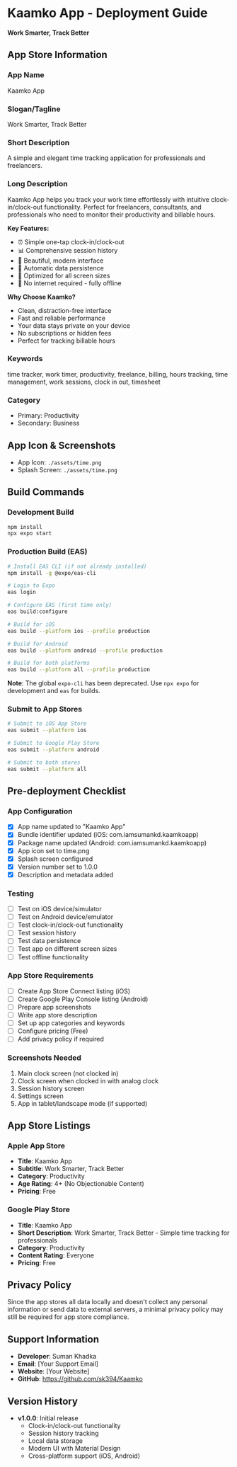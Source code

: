 # Kaamko App - Deployment Guide

**Work Smarter, Track Better**

## App Store Information

### App Name
Kaamko App

### Slogan/Tagline
Work Smarter, Track Better

### Short Description
A simple and elegant time tracking application for professionals and freelancers.

### Long Description
Kaamko App helps you track your work time effortlessly with intuitive clock-in/clock-out functionality. Perfect for freelancers, consultants, and professionals who need to monitor their productivity and billable hours.

**Key Features:**
- ⏰ Simple one-tap clock-in/clock-out
- 📊 Comprehensive session history
- 🎨 Beautiful, modern interface
- 💾 Automatic data persistence
- 📱 Optimized for all screen sizes
- 🚫 No internet required - fully offline

**Why Choose Kaamko?**
- Clean, distraction-free interface
- Fast and reliable performance
- Your data stays private on your device
- No subscriptions or hidden fees
- Perfect for tracking billable hours

### Keywords
time tracker, work timer, productivity, freelance, billing, hours tracking, time management, work sessions, clock in out, timesheet

### Category
- Primary: Productivity
- Secondary: Business

## App Icon & Screenshots
- App Icon: `./assets/time.png`
- Splash Screen: `./assets/time.png`

## Build Commands

### Development Build
```bash
npm install
npx expo start
```

### Production Build (EAS)
```bash
# Install EAS CLI (if not already installed)
npm install -g @expo/eas-cli

# Login to Expo
eas login

# Configure EAS (first time only)
eas build:configure

# Build for iOS
eas build --platform ios --profile production

# Build for Android
eas build --platform android --profile production

# Build for both platforms
eas build --platform all --profile production
```

**Note**: The global `expo-cli` has been deprecated. Use `npx expo` for development and `eas` for builds.

### Submit to App Stores
```bash
# Submit to iOS App Store
eas submit --platform ios

# Submit to Google Play Store
eas submit --platform android

# Submit to both stores
eas submit --platform all
```

## Pre-deployment Checklist

### App Configuration
- [x] App name updated to "Kaamko App"
- [x] Bundle identifier updated (iOS: com.iamsumankd.kaamkoapp)
- [x] Package name updated (Android: com.iamsumankd.kaamkoapp)
- [x] App icon set to time.png
- [x] Splash screen configured
- [x] Version number set to 1.0.0
- [x] Description and metadata added

### Testing
- [ ] Test on iOS device/simulator
- [ ] Test on Android device/emulator
- [ ] Test clock-in/clock-out functionality
- [ ] Test session history
- [ ] Test data persistence
- [ ] Test app on different screen sizes
- [ ] Test offline functionality

### App Store Requirements
- [ ] Create App Store Connect listing (iOS)
- [ ] Create Google Play Console listing (Android)
- [ ] Prepare app screenshots
- [ ] Write app store description
- [ ] Set up app categories and keywords
- [ ] Configure pricing (Free)
- [ ] Add privacy policy if required

### Screenshots Needed
1. Main clock screen (not clocked in)
2. Clock screen when clocked in with analog clock
3. Session history screen
4. Settings screen
5. App in tablet/landscape mode (if supported)

## App Store Listings

### Apple App Store
- **Title**: Kaamko App
- **Subtitle**: Work Smarter, Track Better
- **Category**: Productivity
- **Age Rating**: 4+ (No Objectionable Content)
- **Pricing**: Free

### Google Play Store
- **Title**: Kaamko App
- **Short Description**: Work Smarter, Track Better - Simple time tracking for professionals
- **Category**: Productivity
- **Content Rating**: Everyone
- **Pricing**: Free

## Privacy Policy
Since the app stores all data locally and doesn't collect any personal information or send data to external servers, a minimal privacy policy may still be required for app store compliance.

## Support Information
- **Developer**: Suman Khadka
- **Email**: [Your Support Email]
- **Website**: [Your Website]
- **GitHub**: https://github.com/sk394/Kaamko

## Version History
- **v1.0.0**: Initial release
  - Clock-in/clock-out functionality
  - Session history tracking
  - Local data storage
  - Modern UI with Material Design
  - Cross-platform support (iOS, Android)
